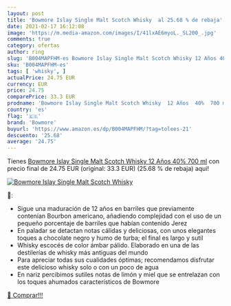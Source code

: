 ```yaml
---
layout: post
title: 'Bowmore Islay Single Malt Scotch Whisky  al 25.68 % de rebaja'
date: 2021-02-17 16:12:08
image: 'https://m.media-amazon.com/images/I/41lxAE6myoL._SL200_.jpg'
comments: true
category: ofertas
author: ring
slug: 'B004MAPFHM-es Bowmore Islay Single Malt Scotch Whisky 12 Años 40% 700 ml'
sku: 'B004MAPFHM-es'
tags: [ 'whisky', ]
actualPrice: 24.75 EUR
currency: EUR
price: 24.75
comparePrice: 33.3 EUR
prodname: 'Bowmore Islay Single Malt Scotch Whisky  12 Años  40%  700 ml'
country: 'es'
flag: '🇪🇸'
brand: 'Bowmore'
buyurl: 'https://www.amazon.es/dp/B004MAPFHM/?tag=tolees-21'
descuento: '25.68'
average: '24.75'
---
```


Tienes [Bowmore Islay Single Malt Scotch Whisky  12 Años  40%  700 ml](https://www.amazon.es/dp/B004MAPFHM/?tag=tolees-21) con precio final de  24.75 EUR (original: 33.3 EUR) (25.68 %  de rebaja) aqui!

[![Bowmore Islay Single Malt Scotch Whisky ](https://m.media-amazon.com/images/I/41lxAE6myoL._SL200_.jpg)](https://www.amazon.es/dp/B004MAPFHM/?tag=tolees-21)

🔎:

- Sigue una maduración de 12 años en barriles que previamente contenían Bourbon americano, añadiendo complejidad con el uso de un pequeño porcentaje de barriles que habían contenido Jerez
- En paladar se detactan notas cálidas y deliciosas, con unos elegantes toques a chocolate negro y humo de turba; el final es largo y sutil
- Whisky escocés de color ámbar pálido. Elaborado en una de las destilerías de whisky más antiguas del mundo
- Para apreciar todas sus cualidades óptimas; recomendamos disfrutar este delicioso whisky solo o con un poco de agua
- En nariz percibimos sutiles notas de limón y miel que se entrelazan con los toques ahumados característicos de Bowmore

[🛒 Comprar!!!](https://www.amazon.es/dp/B004MAPFHM/?tag=tolees-21)
